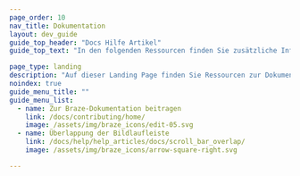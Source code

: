 ```yaml
---
page_order: 10
nav_title: Dokumentation
layout: dev_guide
guide_top_header: "Docs Hilfe Artikel"
guide_top_text: "In den folgenden Ressourcen finden Sie zusätzliche Informationen zur Braze Dokumentation."

page_type: landing
description: "Auf dieser Landing Page finden Sie Ressourcen zur Dokumentation von Braze, z.B. wie Sie zu unseren Open Source-Dokumenten beitragen können."
noindex: true
guide_menu_title: ""
guide_menu_list:
  - name: Zur Braze-Dokumentation beitragen
    link: /docs/contributing/home/
    image: /assets/img/braze_icons/edit-05.svg
  - name: Überlappung der Bildlaufleiste
    link: /docs/help/help_articles/docs/scroll_bar_overlap/
    image: /assets/img/braze_icons/arrow-square-right.svg

---
```

